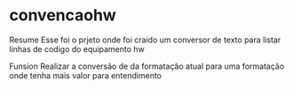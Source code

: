 # convencaohw

Resume
Esse foi o prjeto onde foi craido um conversor de texto para listar linhas de codigo do equipamento hw

Funsion
Realizar a conversão de da formatação atual para uma formatação onde tenha mais valor para entendimento
